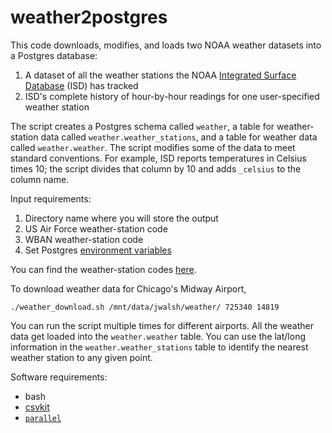 # weather2postgres
This code downloads, modifies, and loads two NOAA weather datasets into a Postgres database:

1. A dataset of all the weather stations the NOAA [Integrated Surface Database](https://www.ncdc.noaa.gov/isd) (ISD) has tracked
2. ISD's complete history of hour-by-hour readings for one user-specified weather station

The script creates a Postgres schema called `weather`, a table for weather-station data called `weather.weather_stations`,
and a table for weather data called `weather.weather`. The script modifies some of the data to meet standard conventions. For example,
ISD reports temperatures in Celsius times 10; the script divides that column by 10 and adds `_celsius` to the column name.

Input requirements:

1. Directory name where you will store the output 
2. US Air Force weather-station code
3. WBAN weather-station code
4. Set Postgres [environment variables](https://www.postgresql.org/docs/9.5/static/libpq-envars.html)

You can find the weather-station codes [here](http://bit.ly/2kpCFcU).

To download weather data for Chicago's Midway Airport,
```
./weather_download.sh /mnt/data/jwalsh/weather/ 725340 14819
```

You can run the script multiple times for different airports. All the weather data get loaded into the `weather.weather` table. You can use the lat/long information in the `weather.weather_stations` table to identify the nearest weather station to any given point.

Software requirements:
* bash
* [csvkit](https://pypi.python.org/pypi/csvkit)
* [`parallel`](https://www.gnu.org/software/parallel/)
